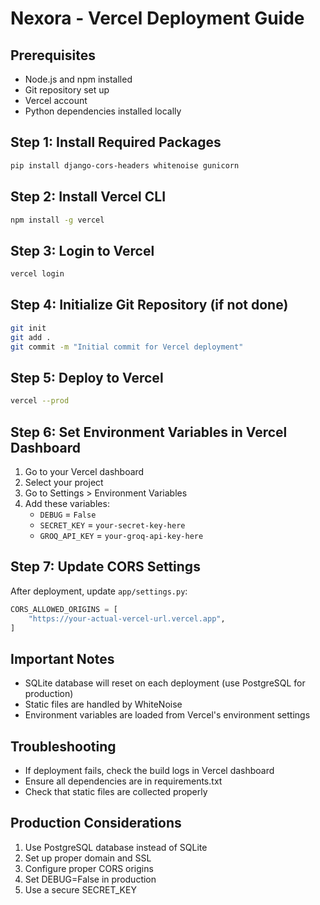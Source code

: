 # Nexora - Vercel Deployment Guide

## Prerequisites

- Node.js and npm installed
- Git repository set up
- Vercel account
- Python dependencies installed locally

## Step 1: Install Required Packages

```bash
pip install django-cors-headers whitenoise gunicorn
```

## Step 2: Install Vercel CLI

```bash
npm install -g vercel
```

## Step 3: Login to Vercel

```bash
vercel login
```

## Step 4: Initialize Git Repository (if not done)

```bash
git init
git add .
git commit -m "Initial commit for Vercel deployment"
```

## Step 5: Deploy to Vercel

```bash
vercel --prod
```

## Step 6: Set Environment Variables in Vercel Dashboard

1. Go to your Vercel dashboard
2. Select your project
3. Go to Settings > Environment Variables
4. Add these variables:
   - `DEBUG` = `False`
   - `SECRET_KEY` = `your-secret-key-here`
   - `GROQ_API_KEY` = `your-groq-api-key-here`

## Step 7: Update CORS Settings

After deployment, update `app/settings.py`:

```python
CORS_ALLOWED_ORIGINS = [
    "https://your-actual-vercel-url.vercel.app",
]
```

## Important Notes

- SQLite database will reset on each deployment (use PostgreSQL for production)
- Static files are handled by WhiteNoise
- Environment variables are loaded from Vercel's environment settings

## Troubleshooting

- If deployment fails, check the build logs in Vercel dashboard
- Ensure all dependencies are in requirements.txt
- Check that static files are collected properly

## Production Considerations

1. Use PostgreSQL database instead of SQLite
2. Set up proper domain and SSL
3. Configure proper CORS origins
4. Set DEBUG=False in production
5. Use a secure SECRET_KEY
